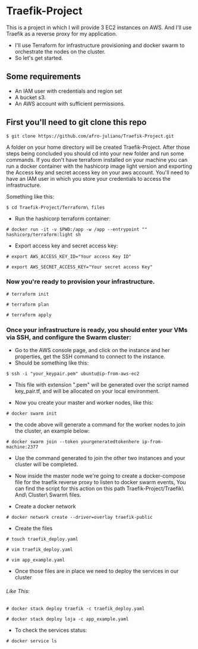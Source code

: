 # Traefik-Project
This is a project in which I will provide 3 EC2 instances on AWS. And I'll use Traefik as a reverse proxy for my application.

* I'll use Terraform for infrastructure provisioning and docker swarm to orchestrate the nodes on the cluster.
* So let's get started.

## Some requirements
* An IAM user with credentials and region set
* A bucket s3.
* An AWS account with sufficient permissions.

## First you'll need to git clone this repo 
  ```
  $ git clone https://github.com/afro-juliano/Traefik-Project.git
  ```

  A folder on your home directory will be created Traefik-Project.
  After those steps being concluded you should cd into your new folder and run some commands. If you don't have terraform
  installed on your machine you can run a docker container with the hashicorp image light version and exporting the Access key
  and secret access key on your aws account. You'll need to have an IAM user in which you store your credentials to access the infrastructure.

  Something like this:
  ```
  $ cd Traefik-Project/Terraform\ files
  ```
  * Run the hashicorp terraform container:
  ```
  # docker run -it -v $PWD:/app -w /app --entrypoint "" hashicorp/terraform:light sh
  ```
  * Export access key and secret access key:
  ```
  # export AWS_ACCESS_KEY_ID="Your access Key ID"
  ```
  ```
  # export AWS_SECRET_ACCESS_KEY="Your secret access Key"
  ```
### Now you're ready to provision your infrastructure.

  ```
  # terraform init
  ```
  ```
  # terraform plan
  ```
  ```
  # terraform apply
  ```

### Once your infrastructure is ready, you should enter your VMs via SSH, and configure the Swarm cluster:
  * Go to the AWS console page, and click on the instance and her properties, get the SSH command to connect to the instance.
  * Should be something like this:
  ```
  $ ssh -i "your_keypair.pem" ubuntu@ip-from-aws-ec2
  ```
  * This file with extension ".pem" will be generated over the script named key_pair.tf, 
    and will be allocated on your local environment.

  * Now you create your master and worker nodes, like this:
  ```
  # docker swarm init
  ```
  * the code above will generate a command for the worker nodes to join the cluster, an example below:
  ```
  # docker swarm join --token yourgeneratedtokenhere ip-from-machine:2377
  ```
  * Use the command generated to join the other two instances and your cluster will be completed.

  * Now inside the master node we're going to create a docker-compose file for the traefik reverse proxy to listen to docker swarm events,
    You can find the script for this action on this path Traefik-Project/Traefik\ And\ Cluster\ Swarm\ files.

  * Create a docker network 
  ```
  # docker network create --driver=overlay traefik-public
  ```
  * Create the files
  ```
  # touch traefik_deploy.yaml
  ```
  ```
  # vim traefik_deploy.yaml
  ```
  ```
  # vim app_example.yaml
  ```
  * Once those files are in place we need to deploy the services in our cluster

  ###### Like This:
  ```
  # docker stack deploy traefik -c traefik_deploy.yaml
  ```
  ```
  # docker stack deploy loja -c app_example.yaml
  ```
  * To check the services status: 

  ```
  # docker service ls
  ```
